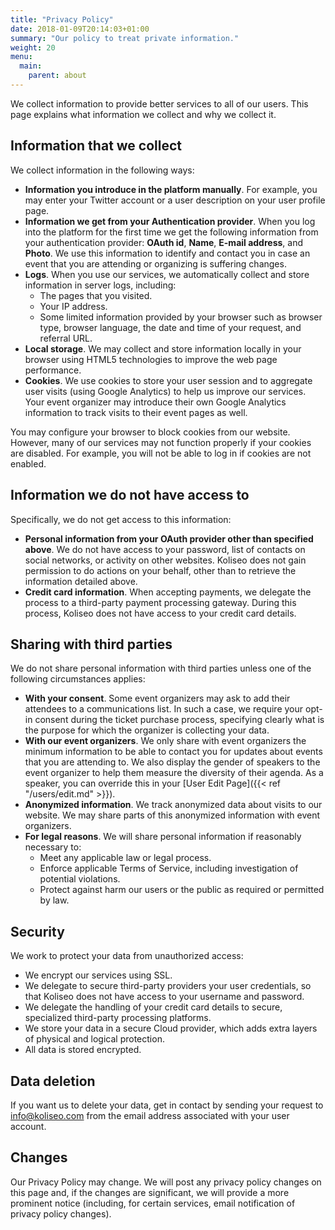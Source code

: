 ```yaml
---
title: "Privacy Policy"
date: 2018-01-09T20:14:03+01:00
summary: "Our policy to treat private information."
weight: 20
menu:
  main:
    parent: about
---
```


We collect information to provide better services to all of our users. This page explains what information we collect and why we collect it.

## Information that we collect

We collect information in the following ways:

- **Information you introduce in the platform manually**. For example, you may enter your Twitter account or a user description on your user profile page.
- **Information we get from your Authentication provider**. When you log into the platform for the first time we get the following information from your authentication provider: **OAuth id**, **Name**, **E-mail address**, and **Photo**. We use this information to identify and contact you in case an event that you are attending or organizing is suffering changes.
- **Logs**. When you use our services, we automatically collect and store information in server logs, including:
  - The pages that you visited.
  - Your IP address.
  - Some limited information provided by your browser such as browser type, browser language, the date and time of your request, and referral URL.
- **Local storage**. We may collect and store information locally in your browser using HTML5 technologies to improve the web page performance.
- **Cookies**. We use cookies to store your user session and to aggregate user visits (using Google Analytics) to help us improve our services. Your event organizer may introduce their own Google Analytics information to track visits to their event pages as well.

You may configure your browser to block cookies from our website. However, many of our services may not function properly if your cookies are disabled. For example, you will not be able to log in if cookies are not enabled.

## Information we do not have access to

Specifically, we do not get access to this information:

- **Personal information from your OAuth provider other than specified above**. We do not have access to your password, list of contacts on social networks, or activity on other websites. Koliseo does not gain permission to do actions on your behalf, other than to retrieve the information detailed above.
- **Credit card information**. When accepting payments, we delegate the process to a third-party payment processing gateway. During this process, Koliseo does not have access to your credit card details.

## Sharing with third parties

We do not share personal information with third parties unless one of the following circumstances applies:

- **With your consent**. Some event organizers may ask to add their attendees to a communications list. In such a case, we require your opt-in consent during the ticket purchase process, specifying clearly what is the purpose for which the organizer is collecting your data.
- **With our event organizers**. We only share with event organizers the minimum information to be able to contact you for updates about events that you are attending to. We also display the gender of speakers to the event organizer to help them measure the diversity of their agenda. As a speaker, you can override this in your [User Edit Page]({{< ref "/users/edit.md" >}}).
- **Anonymized information**. We track anonymized data about visits to our website. We may share parts of this anonymized information with event organizers.
- **For legal reasons**. We will share personal information if reasonably necessary to:
  - Meet any applicable law or legal process.
  - Enforce applicable Terms of Service, including investigation of potential violations.
  - Protect against harm our users or the public as required or permitted by law.

## Security

We work to protect your data from unauthorized access:

- We encrypt our services using SSL.
- We delegate to secure third-party providers your user credentials, so that Koliseo does not have access to your username and password.
- We delegate the handling of your credit card details to secure, specialized third-party processing platforms.
- We store your data in a secure Cloud provider, which adds extra layers of physical and logical protection.
- All data is stored encrypted.

## Data deletion

If you want us to delete your data, get in contact by sending your request to info@koliseo.com from the email address associated with your user account.

## Changes

Our Privacy Policy may change. We will post any privacy policy changes on this page and, if the changes are significant, we will provide a more prominent notice (including, for certain services, email notification of privacy policy changes).
